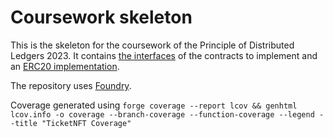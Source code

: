# Coursework skeleton

This is the skeleton for the coursework of the Principle of Distributed Ledgers 2023.
It contains [the interfaces](./src/interfaces) of the contracts to implement and an [ERC20 implementation](./src/contracts/PurchaseToken.sol).

The repository uses [Foundry](https://book.getfoundry.sh/projects/working-on-an-existing-project).

Coverage generated using `forge coverage --report lcov && genhtml lcov.info -o coverage --branch-coverage --function-coverage --legend --title "TicketNFT Coverage"`
